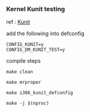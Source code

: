 ### Kernel Kunit testing 

ref : [Kunit](https://kunit.dev/development/index.html)


add the following  into defconfig

    CONFIG_KUNIT=y
    CONFIG_DM_KUNIT_TEST=y

compile steps

    make clean

    make mrproper

    make i386_kunit_defconfig

    make -j $(nproc)


